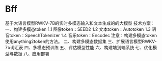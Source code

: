 # Bff
基于大语言模型RWKV-7B的实时多模态输入和文本生成的的大模型
技术方案：
一、构建多模态token
1.1 图像token：SEED2
1.2 文本token：Autotoken
1.3 语音token：SpeechTokenizer
1.4 音乐token：Encodec
注意：构建多模态token使用anything2token的方法。
二、构建多模态数据集
三、扩展语言模型RWKV-7b词汇表
四、多模态预训练
五、评估模型性能
六、构建端到端系统
七、优化模型与数据
八、应用部署
